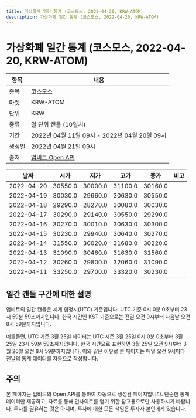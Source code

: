 ```yaml
---
title: 가상화폐 일간 통계 (코스모스, 2022-04-20, KRW-ATOM)
description: 가상화폐 일간 통계 (코스모스, 2022-04-20, KRW-ATOM)
---
```



가상화폐 일간 통계 (코스모스, 2022-04-20, KRW-ATOM)
===

|항목|내용|
|--|--|
|종목|코스모스|
|마켓|KRW-ATOM|
|단위|KRW|
|종류|일 단위 캔들 (10일치)|
|기간|2022년 04월 11일 09시 - 2022년 04월 20일 09시|
|생성일|2022년 04월 21일 09시|
|출처|[업비트 Open API](https://docs.upbit.com)|


|날짜|시가|저가|고가|종가|비고|
|--|--|--|--|--|--|
|2022-04-20|30550.0|30000.0|31100.0|30160.0|    |
|2022-04-19|30030.0|29660.0|30630.0|30550.0|    |
|2022-04-18|29290.0|28270.0|30080.0|30030.0|    |
|2022-04-17|30290.0|29140.0|30550.0|29290.0|    |
|2022-04-16|30270.0|30010.0|30630.0|30300.0|    |
|2022-04-15|30230.0|29940.0|30640.0|30270.0|    |
|2022-04-14|31550.0|30020.0|31680.0|30220.0|    |
|2022-04-13|31090.0|30460.0|31630.0|31560.0|    |
|2022-04-12|30260.0|29800.0|32060.0|31090.0|    |
|2022-04-11|33250.0|29700.0|33320.0|30230.0|    |


일간 캔들 구간에 대한 설명
---


업비트의 일간 캔들은 세계 협정시(UTC) 기준입니다. 
UTC 기준 0시 0분 0초부터 23시 59분 59초까지입니다. 
한국 시간인 KST 기준으로는 전일 오전 9시부터 다음날 오전 8시 59분까지입니다. 


예를들면, UTC 기준 3월 25일 데이터는 UTC 시준 3월 25일 0시 0분 0초부터 3월 25일 23시 59분 59초까지입니다. 
한국 시간으로 표현하면 3월 25일 오전 9시부터 3월 26일 오전 8시 59분까지입니다. 
이와 같은 이유로 본 페이지는 매일 오전 9시마다 전날의 통계 데이터를 자동으로 작성합니다. 


주의
---


본 페이지는 업비트의 Open API를 통하여 자동으로 생성된 페이지입니다. 
단순한 통계 데이터만 제공하고, 자료를 통해 인사이트를 얻기 위한 참고용으로만 사용하시기 바랍니다. 
투자를 권유하는 것은 아니며, 투자에 대한 모든 책임은 투자자 본인에게 있습니다. 
